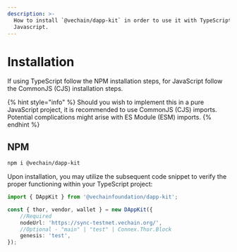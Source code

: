 ```yaml
---
description: >-
  How to install `@vechain/dapp-kit` in order to use it with TypeScript or
  Javascript.
---
```


# Installation

If using TypeScript follow the NPM installation steps, for JavaScript follow the CommonJS (CJS) installation steps.

{% hint style="info" %}
Should you wish to implement this in a pure JavaScript project, it is recommended to use CommonJS (CJS) imports. Potential complications might arise with ES Module (ESM) imports.
{% endhint %}

## NPM

```bash
npm i @vechain/dapp-kit
```

Upon installation, you may utilize the subsequent code snippet to verify the proper functioning within your TypeScript project:

```typescript
import { DAppKit } from '@vechainfoundation/dapp-kit';

const { thor, vendor, wallet } = new DAppKit({
    //Required
    nodeUrl: 'https://sync-testnet.vechain.org/', 
    //Optional - "main" | "test" | Connex.Thor.Block
    genesis: 'test', 
});
```
